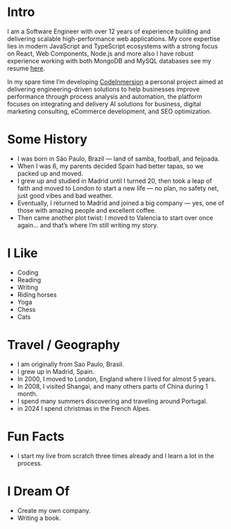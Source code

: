 # Intro

I am a Software Engineer with over 12 years of experience building and delivering scalable high-performance web applications. My core expertise lies in modern JavaScript and TypeScript ecosystems with a strong focus on React, Web Components, Node.js and more
also I have robust experience working with both MongoDB and MySQL databases see my resume [here](http://localhost:3000/resume).

In my spare time I’m developing [CodeInmersion](https://codeinmersion.com) a personal project aimed at delivering engineering-driven solutions to help businesses improve performance through process analysis and automation, the platform focuses on integrating and delivery AI solutions for business, digital marketing consulting, eCommerce development, and SEO optimization.

# Some History

- I was born in São Paulo, Brazil — land of samba, football, and feijoada.
- When I was 6, my parents decided Spain had better tapas, so we packed up and moved.
- I grew up and studied in Madrid until I turned 20, then took a leap of faith and moved to London to start a new life — no plan, no safety net, just good vibes and bad weather.
- Eventually, I returned to Madrid and joined a big company — yes, one of those with amazing people and excellent coffee.
- Then came another plot twist: I moved to Valencia to start over once again... and that’s where I’m still writing my story.

# I Like

- Coding
- Reading
- Writing
- Riding horses
- Yoga
- Chess
- Cats

# Travel / Geography

- I am originally from Sao Paulo, Brasil.
- I grew up in Madrid, Spain.
- In 2000, I moved to London, England where I lived for almost 5 years.
- In 2008, I visited Shangai, and many others parts of China during 1 month.
- I spend many summers discovering and traveling around Portugal.
- in 2024 I spend christmas in the French Alpes.

# Fun Facts

- I start my live from scratch three times already and I learn a lot in the process.

# I Dream Of

- Create my own company.
- Writing a book.

